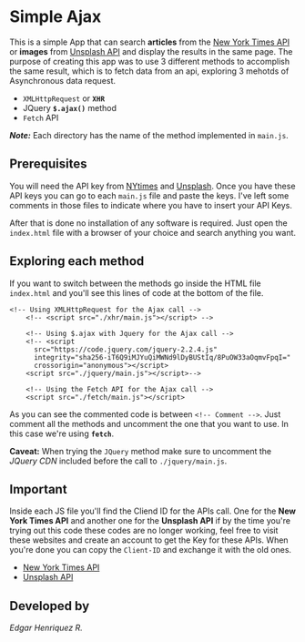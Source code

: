 # Simple Ajax
This is a simple App that can search **articles** from the [New York Times API](http://developer.nytimes.com/) or **images** from [Unsplash API](https://unsplash.com/developers) and display the results in the same page. The purpose of creating this app was to use 3 different methods to accomplish the same result, which is to fetch data from an api, exploring 3 mehotds of Asynchronous data request.
* `XMLHttpRequest` or **`XHR`**
* JQuery **`$.ajax()`** method
* `Fetch` API

_**Note:**_ Each directory has the name of the method implemented in `main.js`.

## Prerequisites
You will need the API key from [NYtimes](http://developer.nytimes.com/) and [Unsplash](https://unsplash.com/developers). Once you have these API keys you can go to each `main.js` file and paste the keys. I've left some comments in those files to indicate where you have to insert your API Keys.

After that is done no installation of any software is required. Just open the `index.html` file with a browser of your choice and search anything you want.

## Exploring each method
If you want to switch between the methods go inside the HTML file `index.html` and you'll see this lines of code at the bottom of the file.

```
<!-- Using XMLHttpRequest for the Ajax call -->
    <!-- <script src="./xhr/main.js"></script> -->

    <!-- Using $.ajax with Jquery for the Ajax call -->
    <!-- <script
      src="https://code.jquery.com/jquery-2.2.4.js"
      integrity="sha256-iT6Q9iMJYuQiMWNd9lDyBUStIq/8PuOW33aOqmvFpqI="
      crossorigin="anonymous"></script>
    <script src="./jquery/main.js"></script>-->

    <!-- Using the Fetch API for the Ajax call -->
    <script src="./fetch/main.js"></script>
```
As you can see the commented code is between `<!-- Comment -->`. Just comment all the methods and uncomment the one that you want to use. In this case we're using **`fetch`**.

**Caveat:** When trying the `JQuery` method make sure to uncomment the _JQuery CDN_ included before the call to `./jquery/main.js`.

## Important
Inside each JS file you'll find the Cliend ID for the APIs call.
One for the **New York Times API** and another one for the **Unsplash API** if by the time you're trying out this code these codes are no longer working, feel free to visit these websites and create an account to get the Key for these APIs. When you're done you can copy the `Client-ID` and exchange it with the old ones.

* [New York Times API](http://developer.nytimes.com/)
* [Unsplash API](https://unsplash.com/developers)

## Developed by
_Edgar Henriquez R._
